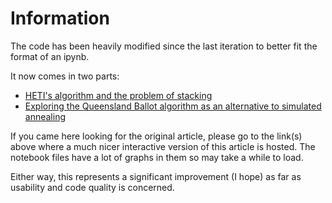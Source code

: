 # Information

The code has been heavily modified since the last iteration to better fit the format of an ipynb.

It now comes in two parts:
- [HETI's algorithm and the problem of stacking](https://colab.research.google.com/drive/17as252hXJ9PwL7Fx8GwT1VjPmAURmQ6L)
- [Exploring the Queensland Ballot algorithm as an alternative to simulated annealing](https://colab.research.google.com/drive/1A9ksUZJKF4neBp-ZJnZgLY-BSaZRfBmw)

If you came here looking for the original article, please go to the link(s) above where a much nicer interactive version of this article is hosted. The notebook files have a lot of graphs in them so may take a while to load.

Either way, this represents a significant improvement (I hope) as far as usability and code quality is concerned.
